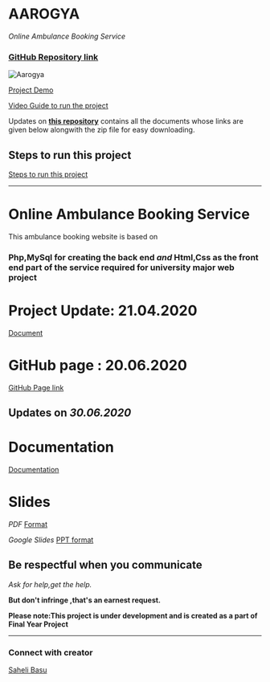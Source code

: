 



# AAROGYA
*Online Ambulance Booking Service*
### [GitHub Repository link](https://meharima.github.io/online_ambulance_booking_service/)
![Aarogya ](https://github.com/MehaRima/online_ambulance_booking_service/blob/master/assets/images/logo.png)

[Project Demo ](https://youtu.be/156Att0_Ndk)

[Video Guide to run the project](https://youtube.com/playlist?list=PLH7HLHxxM274iXlk-DZAVhq6y-7J-XYs0)


Updates on 
**[this repository](https://meharima.github.io/WebApplication/)**
 contains all the documents whose links are given below alongwith the zip file for easy downloading.
 
 ## Steps to run this project
 [Steps to run this project](https://github.com/MehaRima/online_ambulance_booking_service/blob/master/Project_deployment_steps.md)



___________________________________________________________________________


# Online Ambulance Booking Service

This ambulance booking website is based on 
### Php,MySql for creating the back end *and* Html,Css as the front end part of the service required for university major web project

# Project Update: 21.04.2020 

[Document](https://docs.google.com/document/d/e/2PACX-1vSNHORkCzjNMBzHy1qewcqMhWAtXiYp2ru2l09j-NJL39rAijfrOt_azM-Wkv573dCNUzVCE-WHEWqt/pub)
# GitHub page : 20.06.2020

[GitHub Page link](https://meharima.github.io/online_ambulance_booking_service/)

## Updates on *30.06.2020*

# Documentation
[Documentation](https://docs.google.com/document/d/1alv433NpcmSsteQpbXR5OGWcF-3XErqJuvVmkBET-8g/edit?usp=sharing)

# Slides 

*PDF*
[Format](https://github.com/MehaRima/WebApplication/blob/master/PPT%20Major%20project.pdf)

*Google Slides*
[PPT format](https://docs.google.com/presentation/d/1uTM_rTVlEaN3T8HKYE_00S49B31z2SRQOwuoUglfGQM/edit?usp=sharing)

## Be respectful when you communicate ##

*Ask for help,get the help.*

**But don't infringe ,that's an earnest request.**

**Please note:This project is under development and is created as a part of Final Year Project**

***

### Connect with creator 
[Saheli Basu](https://www.linkedin.com/in/saheli-basu/)

